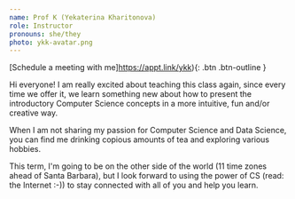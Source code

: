 ```yaml
---
name: Prof K (Yekaterina Kharitonova)
role: Instructor
pronouns: she/they
photo: ykk-avatar.png
---
```


[Schedule a meeting with me]https://appt.link/ykk){: .btn .btn-outline }

Hi everyone! I am really excited about teaching this class again, since every time we offer it, we learn something new about how to present the introductory Computer Science concepts in a more intuitive, fun and/or creative way. 

When I am not sharing my passion for Computer Science and Data Science, you can find me drinking copious amounts of tea and exploring various hobbies.

This term, I'm going to be on the other side of the world (11 time zones ahead of Santa Barbara), but I look forward to using the power of CS (read: the Internet :-)) to stay connected with all of you and help you learn.
